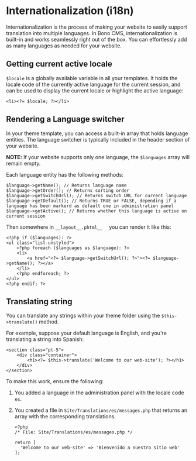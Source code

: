 # Internationalization (i18n)

Internationalization is the process of making your website to easily support translation into multiple languages.
In Bono CMS, internationalization is built-in and works seamlessly right out of the box. You can effortlessly add as many languages as needed for your website.

## Getting current active locale

`$locale` is a globally available variable in all your templates. It holds the locale code of the currently active language for the current session, and can be used to display the current locale or highlight the active language:

    <li><?= $locale; ?></li>

## Rendering a Language switcher

In your theme template, you can access a built-in array that holds language entities. The language switcher is typically included in the header section of your website.

**NOTE:** If your website supports only one language, the `$languages` array will remain empty.

Each language entity has the following methods:

    $language->getName(); // Returns language name
    $language->getOrder(); // Returns sorting order
    $language->getSwitchUrl(); // Returns switch URL for current language
    $language->getDefault(); // Returns TRUE or FALSE, depending if a language has been markerd as default one in administration panel
    $language->getActive(); // Returns whether this language is active on current session

Then  somewhere in `__layout__.phtml__  ` you can render it like this:
    
    <?php if ($languages): ?>
    <ul class="list-unstyled">
        <?php foreach ($languages as $language): ?>
        <li>
            <a href="<?= $language->getSwitchUrl(); ?>"><?= $language->getName(); ?></a>
        </li>
        <?php endforeach; ?>
    </ul>
    <?php endif; ?>


## Translating string

You can translate any strings within your theme folder using the `$this->translate()` method.

For example, suppose your default language is English, and you're translating a string into Spanish:

    <section class="pt-5">
        <div class="container">
            <h1><?= $this->translate('Welcome to our web-site'); ?></h1>
        </div>
    </section>

To make this work, ensure the following:

1. You added a language in the administration panel with the locale code `es`.
2. You created a file in `Site/Translations/es/messages.php` that returns an array with the corresponding translations.

       <?php
       /* File: Site/Translations/es/messages.php */
    
       return [
         'Welcome to our web-site' => 'Bienvenido a nuestro sitio web'
       ];
